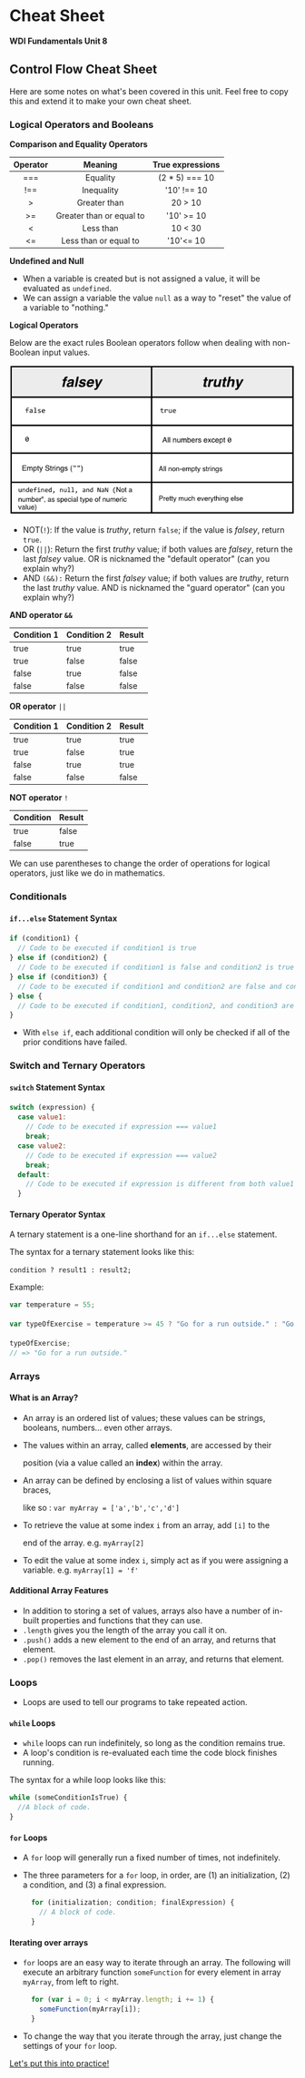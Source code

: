 # Cheat Sheet

**WDI Fundamentals Unit 8**

## Control Flow Cheat Sheet

Here are some notes on what's been covered in this unit. Feel free to copy this and extend it to make your own cheat sheet.

### Logical Operators and Booleans

**Comparison and Equality Operators**

| Operator | Meaning | True expressions |
| :---: | :---: | :---: |
| === | Equality | \(2 \* 5\) === 10 |
| !== | Inequality | '10' !== 10 |
| &gt; | Greater than | 20 &gt; 10 |
| &gt;= | Greater than or equal to | '10' &gt;= 10 |
| &lt; | Less than | 10 &lt; 30 |
| &lt;= | Less than or equal to | '10'&lt;= 10 |

**Undefined and Null**

* When a variable is created but is not assigned a value, it will be evaluated as `undefined`.
* We can assign a variable the value `null` as a way to "reset" the value of a variable to "nothing."

**Logical Operators**

Below are the exact rules Boolean operators follow when dealing with non-Boolean input values.

![](../.gitbook/assets/falsey_truthy.png)

* NOT\(`!`\): If the value is _truthy_, return `false`; if the value is _falsey_, return `true`.
* OR \(`||`\): Return the first _truthy_ value; if both values are _falsey_, return the last _falsey_ value. OR is nicknamed the "default operator" \(can you explain why?\)
* AND `(&&):` Return the first _falsey_ value; if both values are _truthy_, return the last _truthy_ value. AND is nicknamed the "guard operator" \(can you explain why?\)

**AND operator `&&`**

| Condition 1 | Condition 2 | Result |
| :--- | :--- | :--- |
| true | true | true |
| true | false | false |
| false | true | false |
| false | false | false |

**OR operator** `||`

| Condition 1 | Condition 2 | Result |
| :--- | :--- | :--- |
| true | true | true |
| true | false | true |
| false | true | true |
| false | false | false |

**NOT operator** `!`

| Condition | Result |
| :--- | :--- |
| true | false |
| false | true |

We can use parentheses to change the order of operations for logical operators, just like we do in mathematics.

### Conditionals

#### `if...else` Statement Syntax

```javascript
if (condition1) {
  // Code to be executed if condition1 is true
} else if (condition2) {
  // Code to be executed if condition1 is false and condition2 is true
} else if (condition3) {
  // Code to be executed if condition1 and condition2 are false and condition3 is true
} else {
  // Code to be executed if condition1, condition2, and condition3 are false
}
```

* With `else if`, each additional condition will only be checked if all of the prior conditions have failed.

### Switch and Ternary Operators

#### `switch` Statement Syntax

```javascript
switch (expression) {
  case value1:
    // Code to be executed if expression === value1
    break;
  case value2:
    // Code to be executed if expression === value2
    break;
  default:
    // Code to be executed if expression is different from both value1 and value2
  }
```

#### Ternary Operator Syntax

A ternary statement is a one-line shorthand for an `if...else` statement.

The syntax for a ternary statement looks like this:

`condition ? result1 : result2;`

Example:

```javascript
var temperature = 55;

var typeOfExercise = temperature >= 45 ? "Go for a run outside." : "Go to the gym.";

typeOfExercise;
// => "Go for a run outside."
```

### Arrays

#### What is an Array?

* An array is an ordered list of values; these values can be strings, booleans, numbers... even other arrays.
* The values within an array, called **elements**, are accessed by their

  position \(via a value called an **index**\) within the array.

* An array can be defined by enclosing a list of values within square braces,

  like so : `var myArray = ['a','b','c','d']`

* To retrieve the value at some index `i` from an array, add `[i]` to the

  end of the array. e.g. `myArray[2]`

* To edit the value at some index `i`, simply act as if you were assigning a variable. e.g. `myArray[1] = 'f'`

#### Additional Array Features

* In addition to storing a set of values, arrays also have a number of in-built properties and functions that they can use.
* `.length` gives you the length of the array you call it on.
* `.push()` adds a new element to the end of an array, and returns that element.
* `.pop()` removes the last element in an array, and returns that element.

### Loops

* Loops are used to tell our programs to take repeated action.

#### `while` Loops

* `while` loops can run indefinitely, so long as the condition remains true.
* A loop's condition is re-evaluated each time the code block finishes running.

The syntax for a while loop looks like this:

```javascript
while (someConditionIsTrue) {
  //A block of code.
}
```

#### `for` Loops

* A `for` loop will generally run a fixed number of times, not indefinitely.
* The three parameters for a `for` loop, in order, are \(1\) an initialization, \(2\) a condition, and \(3\) a final expression.

  ```javascript
    for (initialization; condition; finalExpression) {
      // A block of code.
    }
  ```

#### Iterating over arrays

* `for` loops are an easy way to iterate through an array. The following will execute an arbitrary function `someFunction` for every element in array `myArray`, from left to right.

  ```javascript
    for (var i = 0; i < myArray.length; i += 1) {
      someFunction(myArray[i]);
    }
  ```

* To change the way that you iterate through the array, just change the settings of your `for` loop.

[Let's put this into practice!](control-flow-assignment.md)

